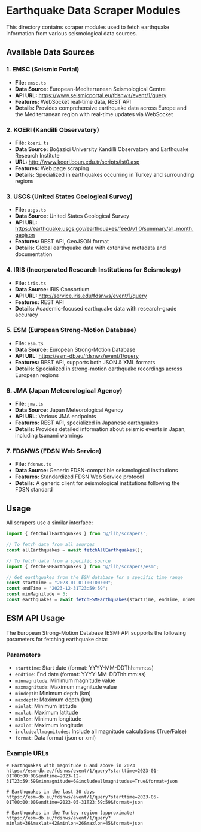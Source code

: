 # Earthquake Data Scraper Modules

This directory contains scraper modules used to fetch earthquake information from various seismological data sources.

## Available Data Sources

### 1. EMSC (Seismic Portal)
- **File:** `emsc.ts`
- **Data Source:** European-Mediterranean Seismological Centre 
- **API URL:** https://www.seismicportal.eu/fdsnws/event/1/query
- **Features:** WebSocket real-time data, REST API
- **Details:** Provides comprehensive earthquake data across Europe and the Mediterranean region with real-time updates via WebSocket

### 2. KOERI (Kandilli Observatory)
- **File:** `koeri.ts`
- **Data Source:** Boğaziçi University Kandilli Observatory and Earthquake Research Institute
- **URL:** http://www.koeri.boun.edu.tr/scripts/lst0.asp
- **Features:** Web page scraping
- **Details:** Specialized in earthquakes occurring in Turkey and surrounding regions

### 3. USGS (United States Geological Survey)
- **File:** `usgs.ts`
- **Data Source:** United States Geological Survey
- **API URL:** https://earthquake.usgs.gov/earthquakes/feed/v1.0/summary/all_month.geojson
- **Features:** REST API, GeoJSON format
- **Details:** Global earthquake data with extensive metadata and documentation

### 4. IRIS (Incorporated Research Institutions for Seismology)
- **File:** `iris.ts`
- **Data Source:** IRIS Consortium
- **API URL:** http://service.iris.edu/fdsnws/event/1/query
- **Features:** REST API
- **Details:** Academic-focused earthquake data with research-grade accuracy

### 5. ESM (European Strong-Motion Database)
- **File:** `esm.ts`
- **Data Source:** European Strong-Motion Database
- **API URL:** https://esm-db.eu/fdsnws/event/1/query
- **Features:** REST API, supports both JSON & XML formats
- **Details:** Specialized in strong-motion earthquake recordings across European regions

### 6. JMA (Japan Meteorological Agency)
- **File:** `jma.ts`
- **Data Source:** Japan Meteorological Agency
- **API URL:** Various JMA endpoints
- **Features:** REST API, specialized in Japanese earthquakes
- **Details:** Provides detailed information about seismic events in Japan, including tsunami warnings

### 7. FDSNWS (FDSN Web Service)
- **File:** `fdsnws.ts`
- **Data Source:** Generic FDSN-compatible seismological institutions
- **Features:** Standardized FDSN Web Service protocol
- **Details:** A generic client for seismological institutions following the FDSN standard

## Usage

All scrapers use a similar interface:

```typescript
import { fetchAllEarthquakes } from '@/lib/scrapers';

// To fetch data from all sources
const allEarthquakes = await fetchAllEarthquakes();

// To fetch data from a specific source
import { fetchESMEarthquakes } from '@/lib/scrapers/esm';

// Get earthquakes from the ESM database for a specific time range
const startTime = "2023-01-01T00:00:00";
const endTime = "2023-12-31T23:59:59";
const minMagnitude = 5;
const earthquakes = await fetchESMEarthquakes(startTime, endTime, minMagnitude);
```

## ESM API Usage

The European Strong-Motion Database (ESM) API supports the following parameters for fetching earthquake data:

### Parameters

- `starttime`: Start date (format: YYYY-MM-DDThh:mm:ss)
- `endtime`: End date (format: YYYY-MM-DDThh:mm:ss)
- `minmagnitude`: Minimum magnitude value
- `maxmagnitude`: Maximum magnitude value
- `mindepth`: Minimum depth (km)
- `maxdepth`: Maximum depth (km)
- `minlat`: Minimum latitude 
- `maxlat`: Maximum latitude
- `minlon`: Minimum longitude
- `maxlon`: Maximum longitude
- `includeallmagnitudes`: Include all magnitude calculations (True/False)
- `format`: Data format (json or xml)

### Example URLs

```
# Earthquakes with magnitude 6 and above in 2023
https://esm-db.eu/fdsnws/event/1/query?starttime=2023-01-01T00:00:00&endtime=2023-12-31T23:59:59&minmagnitude=6&includeallmagnitudes=True&format=json

# Earthquakes in the last 30 days
https://esm-db.eu/fdsnws/event/1/query?starttime=2023-05-01T00:00:00&endtime=2023-05-31T23:59:59&format=json

# Earthquakes in the Turkey region (approximate)
https://esm-db.eu/fdsnws/event/1/query?minlat=36&maxlat=42&minlon=26&maxlon=45&format=json